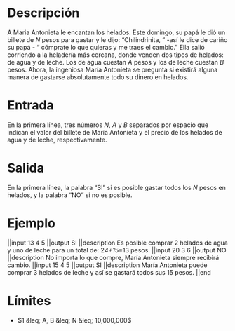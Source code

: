 # Descripción
A Maria Antonieta le encantan los helados. Este domingo, su papá le dió un billete de $N$ pesos para gastar y le dijo: “Chilindrinita, ” -así le dice de cariño su papá - “ cómprate lo que quieras y me traes el cambio.” Ella salió corriendo a la heladería más cercana, donde venden dos tipos de helados: de agua y de leche. Los de agua cuestan $A$ pesos y los de leche cuestan $B$ pesos. Ahora, la ingeniosa María Antonieta se pregunta si existirá alguna manera de gastarse absolutamente todo su dinero en helados. 
# Entrada
En la primera línea, tres números $N$, $A$ y $B$ separados por espacio que indican el valor del billete de María Antonieta y el precio de los helados de agua y de leche, respectivamente.

# Salida
En la primera línea, la palabra “SI” si es posible gastar todos los $N$ pesos en helados, y la palabra “NO” si no es posible.
# Ejemplo

||input
13 4 5
||output
SI
||description
Es posible comprar 2 helados de agua y uno de leche para un total de: 
2*4+1*5=13 pesos.
||input
20 3 6
||output
NO
||description
No importa lo que compre, María Antonieta siempre recibirá cambio.
||input
15 4 5
||output
SI
||description
María Antonieta puede comprar 3 helados de leche y así se gastará todos sus 15 pesos.
||end

# Límites
* $1 &leq; A, B &leq; N &leq; 10,000,000$
